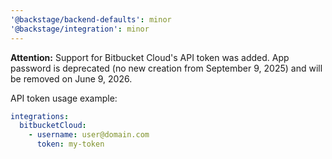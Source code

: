 ```yaml
---
'@backstage/backend-defaults': minor
'@backstage/integration': minor
---
```


**Attention:** Support for Bitbucket Cloud's API token was added. App password is deprecated (no new creation from September 9, 2025) and will be removed on June 9, 2026.

API token usage example:

```yaml
integrations:
  bitbucketCloud:
    - username: user@domain.com
      token: my-token
```
